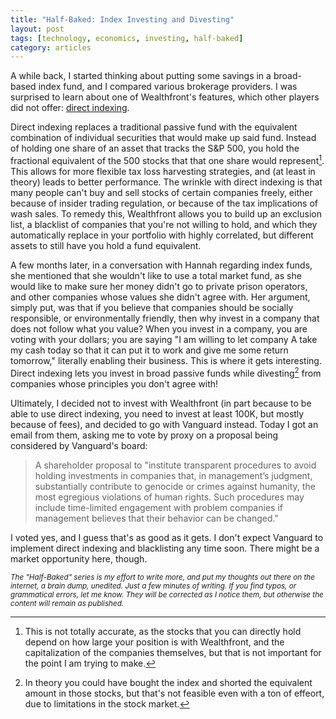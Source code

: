```yaml
---
title: "Half-Baked: Index Investing and Divesting"
layout: post
tags: [technology, economics, investing, half-baked]
category: articles
---
```


A while back, I started thinking about putting some savings in a broad-based index fund, and I compared various brokerage providers. I was surprised to learn about one of Wealthfront's features, which other players did not offer: [direct indexing](https://research.wealthfront.com/whitepapers/tax-optimized-direct-indexing/).

Direct indexing replaces a traditional passive fund with the equivalent combination of individual securities that would make up said fund. Instead of holding one share of an asset that tracks the S&P 500, you hold the fractional equivalent of the 500 stocks that that one share would represent[^0]. This allows for more flexible tax loss harvesting strategies, and (at least in theory) leads to better performance. The wrinkle with direct indexing is that many people can't buy and sell stocks of certain companies freely, either because of insider trading regulation, or because of the tax implications of wash sales. To remedy this, Wealthfront allows you to build up an exclusion list, a blacklist of companies that you're not willing to hold, and which they automatically replace in your portfolio with highly correlated, but different assets to still have you hold a fund equivalent.

A few months later, in a conversation with Hannah regarding index funds, she mentioned that she wouldn't like to use a total market fund, as she would like to make sure her money didn't go to private prison operators, and other companies whose values she didn't agree with. Her argument, simply put, was that if you believe that companies should be socially responsible, or environmentally friendly, then why invest in a company that does not follow what you value? When you invest in a company, you are voting with your dollars; you are saying "I am willing to let company A take my cash today so that it can put it to work and give me some return tomorrow," literally enabling their business. This is where it gets interesting. Direct indexing lets you invest in broad passive funds while divesting[^1] from companies whose principles you don't agree with!

Ultimately, I decided not to invest with Wealthfront (in part because to be able to use direct indexing, you need to invest at least 100K, but mostly because of fees), and decided to go with Vanguard instead. Today I got an email from them, asking me to vote by proxy on a proposal being considered by Vanguard's board:

> A shareholder proposal to "institute transparent procedures to avoid holding investments in companies that, in management’s judgment, substantially contribute to genocide or crimes against humanity, the most egregious violations of human rights. Such procedures may include time-limited engagement with problem companies if management believes that their behavior can be changed."

I voted yes, and I guess that's as good as it gets. I don't expect Vanguard to implement direct indexing and blacklisting any time soon. There might be a market opportunity here, though.

<small>_The "Half-Baked" series is my effort to write more, and put my thoughts out there on the internet, a brain dump, unedited. Just a few minutes of writing. If you find typos, or grammatical errors, let me know. They will be corrected as I notice them, but otherwise the content will remain as published._</small>

[^0]: This is not totally accurate, as the stocks that you can directly hold depend on how large your position is with Wealthfront, and the capitalization of the companies themselves, but that is not important for the point I am trying to make.
[^1]: In theory you could have bought the index and shorted the equivalent amount in those stocks, but that's not feasible even with a ton of effeort, due to limitations in the stock market.